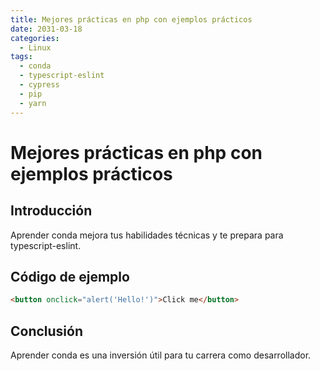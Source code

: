 ```yaml
---
title: Mejores prácticas en php con ejemplos prácticos
date: 2031-03-18
categories:
  - Linux
tags:
  - conda
  - typescript-eslint
  - cypress
  - pip
  - yarn
---
```


# Mejores prácticas en php con ejemplos prácticos

## Introducción

Aprender conda mejora tus habilidades técnicas y te prepara para typescript-eslint.

## Código de ejemplo

```html
<button onclick="alert('Hello!')">Click me</button>
```

## Conclusión

Aprender conda es una inversión útil para tu carrera como desarrollador.